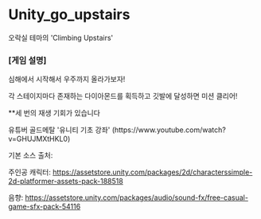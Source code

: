 # Unity_go_upstairs

오락실 테마의 'Climbing Upstairs'
### **[게임 설명]**

심해에서 시작해서 우주까지 올라가보자!

각 스테이지마다 존재하는 다이아몬드를 획득하고 깃발에 달성하면 미션 클리어!

**세 번의 재생 기회가 있습니다

<Reference>
유튜버 골드메탈 '유니티 기초 강좌' 
(https://www.youtube.com/watch?v=GHUJMXtHKL0)

기본 소스 출처: 

주인공 캐릭터: https://assetstore.unity.com/packages/2d/characterssimple-2d-platformer-assets-pack-188518

음향: https://assetstore.unity.com/packages/audio/sound-fx/free-casual-game-sfx-pack-54116
